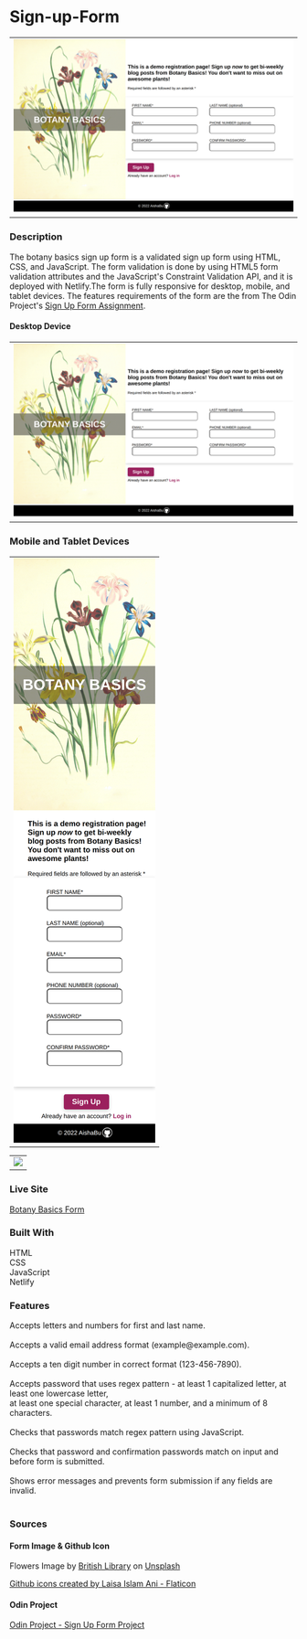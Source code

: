# Sign-up-Form

<table>
    <tr>
    <td><img src="./images/botany-basics-desktop.png"></td>
    </tr>
</table>

### Description

The botany basics sign up form is a validated sign up form using HTML, CSS, and JavaScript. The form validation is done by using HTML5 form validation attributes and the JavaScript's Constraint Validation API, and it is deployed with Netlify.The form is fully responsive for desktop, mobile, and tablet devices. The features requirements of the form are the from The Odin Project's [Sign Up Form Assignment](https://www.theodinproject.com/lessons/node-path-intermediate-html-and-css-sign-up-form).

#### Desktop Device

<table>
    <tr>
    <td><img src="./images/botany-basics-desktop.png"></td>
    </tr>
</table>

### Mobile and Tablet Devices

<table>
    <tr>
    <td><img src="./images/botany-basics-phone.png"></td>
    </tr>
</table>

<table>
    <tr>
    <td><img src="./images/botany-basics-ipad.png"></td>
    </tr>
</table>

### Live Site

[Botany Basics Form](https://botany-basics-sign-up-form-aishabu.netlify.app/)

### Built With

HTML <br>
CSS<br>
JavaScript<br>
Netlify<br>

### Features

Accepts letters and numbers for first and last name.<br>
<br>
Accepts a valid email address format <span>(example</span><span>@</span><span>example.com)</span>.<br>
<br>
Accepts a ten digit number in correct format (123-456-7890).<br>
<br>
Accepts password that uses regex pattern - at least 1 capitalized letter, at least one lowercase letter,
<br> at least one special character, at least 1 number, and a minimum of 8 characters.<br>
<br>
Checks that passwords match regex pattern using JavaScript.<br>
<br>
Checks that password and confirmation passwords match on input and before form is submitted.<br>
<br>
Shows error messages and prevents form submission if any fields are invalid.<br>
<br>

### Sources

#### Form Image & Github Icon

Flowers Image by <a href="https://unsplash.com/@britishlibrary?utm_source=unsplash&utm_medium=referral&utm_content=creditCopyText">British Library</a> on <a href="https://unsplash.com/s/visual/a3c6dc8c-8bfb-4bf6-a1b4-8694b15e83d7?utm_source=unsplash&utm_medium=referral&utm_content=creditCopyText">Unsplash</a>

<a href="https://www.flaticon.com/free-icons/github" title="github icons">Github icons created by Laisa Islam Ani - Flaticon</a>

#### Odin Project

[Odin Project - Sign Up Form Project](https://www.theodinproject.com/lessons/node-path-intermediate-html-and-css-sign-up-form)
